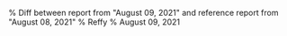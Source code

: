 % Diff between report from "August 09, 2021" and reference report from "August 08, 2021"
% Reffy
% August 09, 2021

